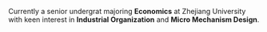 Currently a senior undergrat majoring **Economics** at Zhejiang University with keen interest in **Industrial Organization** and **Micro Mechanism Design**. 

